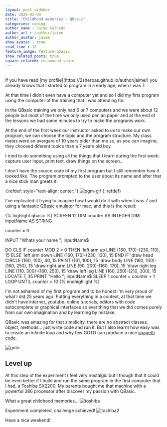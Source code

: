 ```yaml
---
layout: post-sidebar
date: 2020-02-08
title: "Childhood memories - QBasic"
categories: coding
author_name : Jaime Salcedo
author_url : /author/jaime
author_avatar: jaime
show_avatar : true
read_time : 12
feature_image: feature-qbasic
show_related_posts: true
square_related: recommend-spain
---
```


<br>
If you have read [my profile](https://2sherpas.github.io/author/jaime/) you already knows that I started to program in a early age, when I was 7.

At that time I didn't even have a computer yet and so I did my firts program using the computer of the training that I was attending for.

In the QBasic training we only had 6 or 7 computers and we were about 12 people but most of the time we only used pen an paper and at the end of the lessons we had some minutes to try to make the programs work.  

At the end of the first week our instructor asked to us to make our own program, we can choose the topic and the program structure. My class mates were an avergare of 10 years older than me so, as you can imagine, they choosed diferent topics than a 7 years old boy.

I tried to do something using all the things that I learn during the first week: capture user input, print text, draw things on the screen...

I don't have the source code of my first program but I still remember how it looked like.
The program prompted to the user about its name and after that a nice stick man greets it:

{:refdef: style="text-align: center;"}
![pgm-gif]({{site.url}}/{{site.baseurl}}img/post-assets/qbasic_img_0.gif)
{: refdef}

I've replicated it trying to imagine how I would do it with when I was 7 and using a fantastic [QBasic emulator](https://www.qb64.org/portal/) for mac; and this is the result:

{% highlight qbasic %}
SCREEN 12
DIM counter AS INTEGER
DIM inputName AS STRING

counter = 0

INPUT "Whats your name "; inputName$

DO
    CLS
    IF counter MOD 2 = 0 THEN
        'left arm up
        LINE (160, 170)-(230, 110), 15
    ELSE
        'left arm down
        LINE (160, 170)-(230, 130), 15
    END IF
    'draw head
    CIRCLE (160, 100), 40, 15
    PAINT (161, 100), 15
    'draw body
    LINE (160, 100)-(160, 250), 15
    'draw right arm
    LINE (90, 200)-(160, 170), 15
    'draw right leg
    LINE (110, 300)-(160, 250), 15
    'draw left leg
    LINE (160, 250)-(210, 300), 15
    LOCATE 7, 35
    PRINT "Hello "; inputName$
    SLEEP 1
    counter = counter + 1
LOOP UNTIL counter > 10
{% endhighlight %} 

I'm not ashamed of my first program and to be honest I'm very proud of what I did 25 years ago. Putting everything in a context, at that time we didn't have internet, youtube, online tutorials, editors with code autocomplete or graphical interfaces so everithing that we did comes purely from our own imagination and by learning by mistake.

QBasic was amazing for that simplicity, there are no abstract classes, object, methods... just write code and run it.
But I also learnt how easy was to create an infinite loop and why few GOTO can produce a nice [spagetti code](https://en.wikipedia.org/wiki/Spaghetti_code).

![goto]({{site.url}}/{{site.baseurl}}img/post-assets/qbasic_goto.png)

## Level up

At this step of the experiment I feel very nostalgic but I though that It could be even better if I build and run the same program in the first computer that I had, a Toshiba SX2200. My parents bought me that machine with a powerful 386 processor after discover my passion with QBasic.

What a great childhood memories...
![toshiba]({{site.url}}/{{site.baseurl}}img/post-assets/qbasic_img_1.jpg)

Experiment completed, challenge achieved!
![toshiba2]({{site.url}}/{{site.baseurl}}img/post-assets/qbasic_img_2.jpg)

Have a nice weekend!